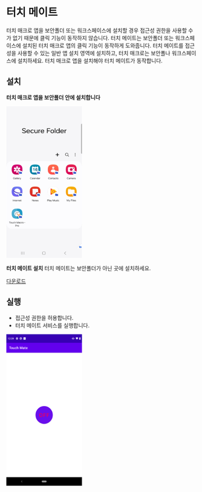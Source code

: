 # 터치 메이트
터치 매크로 앱을 보안폴더 또는 워크스페이스에 설치할 경우 접근성 권한을 사용할 수가 없기 때문에 클릭 기능이 동작하지 않습니다. 터치 메이트는 보안폴더 또는 워크스페이스에 설치된 터치 매크로 앱의 클릭 기능이 동작하게 도와줍니다. 터치 메이트를 접근성을 사용할 수 있는 일반 앱 설치 영역에 설치하고, 터치 매크로는 보안폴나 워크스페이스에 설치하세요. 터치 매크로 앱을 설치해야 터치 메이트가 동작합니다.

## 설치
**터치 매크로 앱을 보안폴더 안에 설치합니다**

<img src="assets/install_secure_folder.jpg" alt="Install tmc inside the secure folder" style="height: 400px; width:200px;"/>

**터치 메이트 설치**
터치 메이트는 보안폴더가 아닌 곳에 설치하세요.


[다운로드](apk/TouchMate_v1.0.2.apk)

## 실행
- 접근성 권한을 허용합니다.
- 터치 메이트 서비스를 실행합니다.
 
<img src="assets/touch_mate_main.png" alt="Touch Mate main activity" style="height: 400px; width:200px;"/>

